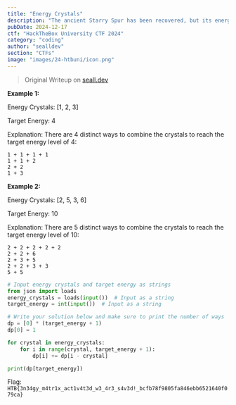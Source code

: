 ```yaml
---
title: "Energy Crystals"
description: "The ancient Starry Spur has been recovered, but its energy matrix remains dormant. As Space Cowboy, your task is to awaken its power by calculating the combinations of energy crystals that match the required energy level."
pubDate: 2024-12-17
ctf: "HackTheBox University CTF 2024"
category: "coding"
author: "sealldev"
section: "CTFs"
image: "images/24-htbuni/icon.png"
---
```


> Original Writeup on [seall.dev](https://seall.dev/posts/htbunictf2024#energy-crystals)

**Example 1:**

Energy Crystals: [1, 2, 3]

Target Energy: 4 

Explanation: There are 4 distinct ways to combine the crystals to reach the target energy level of 4:

    1 + 1 + 1 + 1
    1 + 1 + 2
    2 + 2
    1 + 3

**Example 2:**

Energy Crystals: [2, 5, 3, 6]

Target Energy: 10 

Explanation: There are 5 distinct ways to combine the crystals to reach the target energy level of 10:

    2 + 2 + 2 + 2 + 2
    2 + 2 + 6
    2 + 3 + 5
    2 + 2 + 3 + 3
    5 + 5

```python
# Input energy crystals and target energy as strings
from json import loads
energy_crystals = loads(input())  # Input as a string
target_energy = int(input())  # Input as a string

# Write your solution below and make sure to print the number of ways
dp = [0] * (target_energy + 1)
dp[0] = 1

for crystal in energy_crystals:
    for i in range(crystal, target_energy + 1):
        dp[i] += dp[i - crystal]

print(dp[target_energy])
```

Flag: `HTB{3n34gy_m4tr1x_act1v4t3d_w3_4r3_s4v3d!_bcfb78f9805fa846ebb6521640f079ca}`